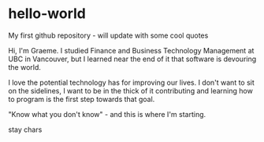 # hello-world
My first github repository - will update with some cool quotes

Hi, I'm Graeme. I studied Finance and Business Technology Management at UBC in Vancouver, but I learned near the end of it that software is devouring the world.

I love the potential technology has for improving our lives. I don't want to sit on the sidelines, I want to be in the thick of it contributing and learning how to program is the first step towards that goal.

"Know what you don't know" - and this is where I'm starting.

stay chars
